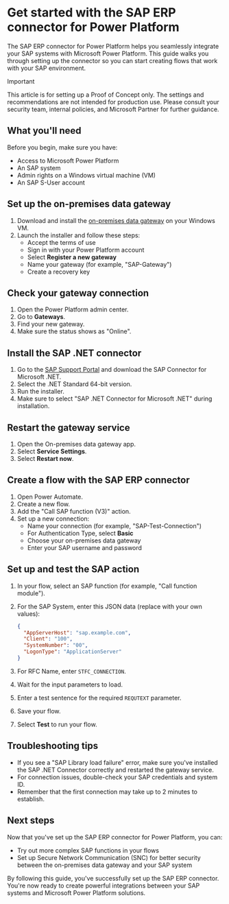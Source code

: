 # Get started with the SAP ERP connector for Power Platform

The SAP ERP connector for Power Platform helps you seamlessly integrate your SAP systems with Microsoft Power Platform. This guide walks you through setting up the connector so you can start creating flows that work with your SAP environment.

> [!IMPORTANT]
> This article is for setting up a Proof of Concept only. The settings and recommendations are not intended for production use. Please consult your security team, internal policies, and Microsoft Partner for further guidance.

## What you'll need

Before you begin, make sure you have:

- Access to Microsoft Power Platform
- An SAP system
- Admin rights on a Windows virtual machine (VM)
- An SAP S-User account

## Set up the on-premises data gateway

1. Download and install the [on-premises data gateway](https://aka.ms/opdg) on your Windows VM.
2. Launch the installer and follow these steps:
   - Accept the terms of use
   - Sign in with your Power Platform account
   - Select **Register a new gateway**
   - Name your gateway (for example, "SAP-Gateway")
   - Create a recovery key

## Check your gateway connection

1. Open the Power Platform admin center.
2. Go to **Gateways**.
3. Find your new gateway.
4. Make sure the status shows as "Online".

## Install the SAP .NET connector

1. Go to the [SAP Support Portal](https://support.sap.com/en/product/connectors/msnet.html) and download the SAP Connector for Microsoft .NET.
2. Select the .NET Standard 64-bit version.
3. Run the installer.
4. Make sure to select "SAP .NET Connector for Microsoft .NET" during installation.

## Restart the gateway service

1. Open the On-premises data gateway app.
2. Select **Service Settings**.
3. Select **Restart now**.

## Create a flow with the SAP ERP connector

1. Open Power Automate.
2. Create a new flow.
3. Add the "Call SAP function (V3)" action.
4. Set up a new connection:
   - Name your connection (for example, "SAP-Test-Connection")
   - For Authentication Type, select **Basic**
   - Choose your on-premises data gateway
   - Enter your SAP username and password

## Set up and test the SAP action

1. In your flow, select an SAP function (for example, "Call function module").
2. For the SAP System, enter this JSON data (replace with your own values):

   ```json
   {
     "AppServerHost": "sap.example.com",
     "Client": "100",
     "SystemNumber": "00",
     "LogonType": "ApplicationServer"
   }
   ```

3. For RFC Name, enter `STFC_CONNECTION`.
4. Wait for the input parameters to load.
5. Enter a test sentence for the required `REQUTEXT` parameter.
6. Save your flow.
7. Select **Test** to run your flow.

## Troubleshooting tips

- If you see a "SAP Library load failure" error, make sure you've installed the SAP .NET Connector correctly and restarted the gateway service.
- For connection issues, double-check your SAP credentials and system ID.
- Remember that the first connection may take up to 2 minutes to establish.

## Next steps

Now that you've set up the SAP ERP connector for Power Platform, you can:

- Try out more complex SAP functions in your flows
- Set up Secure Network Communication (SNC) for better security between the on-premises data gateway and your SAP system

By following this guide, you've successfully set up the SAP ERP connector. You're now ready to create powerful integrations between your SAP systems and Microsoft Power Platform solutions.
